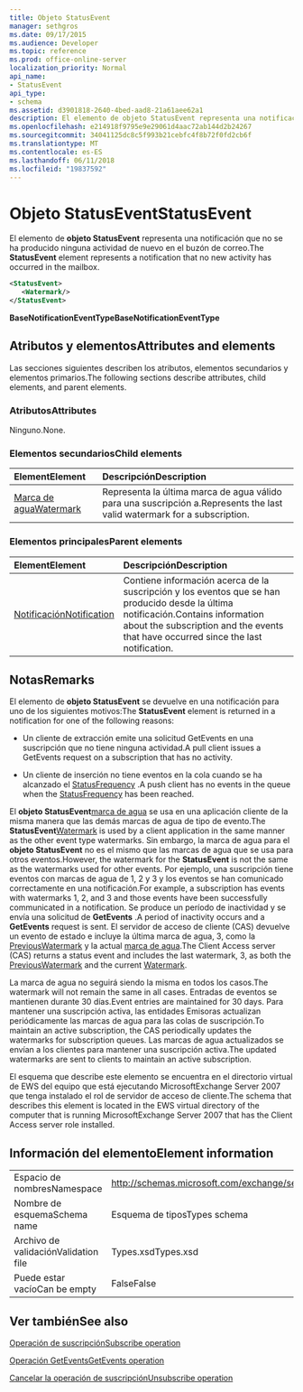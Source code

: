 ```yaml
---
title: Objeto StatusEvent
manager: sethgros
ms.date: 09/17/2015
ms.audience: Developer
ms.topic: reference
ms.prod: office-online-server
localization_priority: Normal
api_name:
- StatusEvent
api_type:
- schema
ms.assetid: d3901818-2640-4bed-aad8-21a61aee62a1
description: El elemento de objeto StatusEvent representa una notificación que no se ha producido ninguna actividad de nuevo en el buzón de correo.
ms.openlocfilehash: e214918f9795e9e29061d4aac72ab144d2b24267
ms.sourcegitcommit: 34041125dc8c5f993b21cebfc4f8b72f0fd2cb6f
ms.translationtype: MT
ms.contentlocale: es-ES
ms.lasthandoff: 06/11/2018
ms.locfileid: "19837592"
---
```

# <a name="statusevent"></a><span data-ttu-id="867e4-103">Objeto StatusEvent</span><span class="sxs-lookup"><span data-stu-id="867e4-103">StatusEvent</span></span>

<span data-ttu-id="867e4-104">El elemento de **objeto StatusEvent** representa una notificación que no se ha producido ninguna actividad de nuevo en el buzón de correo.</span><span class="sxs-lookup"><span data-stu-id="867e4-104">The **StatusEvent** element represents a notification that no new activity has occurred in the mailbox.</span></span> 
  
```xml
<StatusEvent>
   <Watermark/>
</StatusEvent>
```

 <span data-ttu-id="867e4-105">**BaseNotificationEventType**</span><span class="sxs-lookup"><span data-stu-id="867e4-105">**BaseNotificationEventType**</span></span>
## <a name="attributes-and-elements"></a><span data-ttu-id="867e4-106">Atributos y elementos</span><span class="sxs-lookup"><span data-stu-id="867e4-106">Attributes and elements</span></span>

<span data-ttu-id="867e4-107">Las secciones siguientes describen los atributos, elementos secundarios y elementos primarios.</span><span class="sxs-lookup"><span data-stu-id="867e4-107">The following sections describe attributes, child elements, and parent elements.</span></span>
  
### <a name="attributes"></a><span data-ttu-id="867e4-108">Atributos</span><span class="sxs-lookup"><span data-stu-id="867e4-108">Attributes</span></span>

<span data-ttu-id="867e4-109">Ninguno.</span><span class="sxs-lookup"><span data-stu-id="867e4-109">None.</span></span>
  
### <a name="child-elements"></a><span data-ttu-id="867e4-110">Elementos secundarios</span><span class="sxs-lookup"><span data-stu-id="867e4-110">Child elements</span></span>

|<span data-ttu-id="867e4-111">**Element**</span><span class="sxs-lookup"><span data-stu-id="867e4-111">**Element**</span></span>|<span data-ttu-id="867e4-112">**Descripción**</span><span class="sxs-lookup"><span data-stu-id="867e4-112">**Description**</span></span>|
|:-----|:-----|
|[<span data-ttu-id="867e4-113">Marca de agua</span><span class="sxs-lookup"><span data-stu-id="867e4-113">Watermark</span></span>](watermark.md) <br/> |<span data-ttu-id="867e4-114">Representa la última marca de agua válido para una suscripción a.</span><span class="sxs-lookup"><span data-stu-id="867e4-114">Represents the last valid watermark for a subscription.</span></span>  <br/> |
   
### <a name="parent-elements"></a><span data-ttu-id="867e4-115">Elementos principales</span><span class="sxs-lookup"><span data-stu-id="867e4-115">Parent elements</span></span>

|<span data-ttu-id="867e4-116">**Element**</span><span class="sxs-lookup"><span data-stu-id="867e4-116">**Element**</span></span>|<span data-ttu-id="867e4-117">**Descripción**</span><span class="sxs-lookup"><span data-stu-id="867e4-117">**Description**</span></span>|
|:-----|:-----|
|[<span data-ttu-id="867e4-118">Notificación</span><span class="sxs-lookup"><span data-stu-id="867e4-118">Notification</span></span>](notification-ex15websvcsotherref.md) <br/> |<span data-ttu-id="867e4-119">Contiene información acerca de la suscripción y los eventos que se han producido desde la última notificación.</span><span class="sxs-lookup"><span data-stu-id="867e4-119">Contains information about the subscription and the events that have occurred since the last notification.</span></span>  <br/> |
   
## <a name="remarks"></a><span data-ttu-id="867e4-120">Notas</span><span class="sxs-lookup"><span data-stu-id="867e4-120">Remarks</span></span>

<span data-ttu-id="867e4-121">El elemento de **objeto StatusEvent** se devuelve en una notificación para uno de los siguientes motivos:</span><span class="sxs-lookup"><span data-stu-id="867e4-121">The **StatusEvent** element is returned in a notification for one of the following reasons:</span></span> 
  
- <span data-ttu-id="867e4-122">Un cliente de extracción emite una solicitud GetEvents en una suscripción que no tiene ninguna actividad.</span><span class="sxs-lookup"><span data-stu-id="867e4-122">A pull client issues a GetEvents request on a subscription that has no activity.</span></span>
    
- <span data-ttu-id="867e4-123">Un cliente de inserción no tiene eventos en la cola cuando se ha alcanzado el [StatusFrequency](statusfrequency.md) .</span><span class="sxs-lookup"><span data-stu-id="867e4-123">A push client has no events in the queue when the [StatusFrequency](statusfrequency.md) has been reached.</span></span> 
    
<span data-ttu-id="867e4-124">El **objeto StatusEvent**[marca de agua](watermark.md) se usa en una aplicación cliente de la misma manera que las demás marcas de agua de tipo de evento.</span><span class="sxs-lookup"><span data-stu-id="867e4-124">The **StatusEvent**[Watermark](watermark.md) is used by a client application in the same manner as the other event type watermarks.</span></span> <span data-ttu-id="867e4-125">Sin embargo, la marca de agua para el **objeto StatusEvent** no es el mismo que las marcas de agua que se usa para otros eventos.</span><span class="sxs-lookup"><span data-stu-id="867e4-125">However, the watermark for the **StatusEvent** is not the same as the watermarks used for other events.</span></span> <span data-ttu-id="867e4-126">Por ejemplo, una suscripción tiene eventos con marcas de agua de 1, 2 y 3 y los eventos se han comunicado correctamente en una notificación.</span><span class="sxs-lookup"><span data-stu-id="867e4-126">For example, a subscription has events with watermarks 1, 2, and 3 and those events have been successfully communicated in a notification.</span></span> <span data-ttu-id="867e4-127">Se produce un período de inactividad y se envía una solicitud de **GetEvents** .</span><span class="sxs-lookup"><span data-stu-id="867e4-127">A period of inactivity occurs and a **GetEvents** request is sent.</span></span> <span data-ttu-id="867e4-128">El servidor de acceso de cliente (CAS) devuelve un evento de estado e incluye la última marca de agua, 3, como la [PreviousWatermark](previouswatermark.md) y la actual [marca de agua](watermark.md).</span><span class="sxs-lookup"><span data-stu-id="867e4-128">The Client Access server (CAS) returns a status event and includes the last watermark, 3, as both the [PreviousWatermark](previouswatermark.md) and the current [Watermark](watermark.md).</span></span>
  
<span data-ttu-id="867e4-129">La marca de agua no seguirá siendo la misma en todos los casos.</span><span class="sxs-lookup"><span data-stu-id="867e4-129">The watermark will not remain the same in all cases.</span></span> <span data-ttu-id="867e4-130">Entradas de eventos se mantienen durante 30 días.</span><span class="sxs-lookup"><span data-stu-id="867e4-130">Event entries are maintained for 30 days.</span></span> <span data-ttu-id="867e4-131">Para mantener una suscripción activa, las entidades Emisoras actualizan periódicamente las marcas de agua para las colas de suscripción.</span><span class="sxs-lookup"><span data-stu-id="867e4-131">To maintain an active subscription, the CAS periodically updates the watermarks for subscription queues.</span></span> <span data-ttu-id="867e4-132">Las marcas de agua actualizados se envían a los clientes para mantener una suscripción activa.</span><span class="sxs-lookup"><span data-stu-id="867e4-132">The updated watermarks are sent to clients to maintain an active subscription.</span></span>
  
<span data-ttu-id="867e4-133">El esquema que describe este elemento se encuentra en el directorio virtual de EWS del equipo que está ejecutando MicrosoftExchange Server 2007 que tenga instalado el rol de servidor de acceso de cliente.</span><span class="sxs-lookup"><span data-stu-id="867e4-133">The schema that describes this element is located in the EWS virtual directory of the computer that is running MicrosoftExchange Server 2007 that has the Client Access server role installed.</span></span>
  
## <a name="element-information"></a><span data-ttu-id="867e4-134">Información del elemento</span><span class="sxs-lookup"><span data-stu-id="867e4-134">Element information</span></span>

|||
|:-----|:-----|
|<span data-ttu-id="867e4-135">Espacio de nombres</span><span class="sxs-lookup"><span data-stu-id="867e4-135">Namespace</span></span>  <br/> |http://schemas.microsoft.com/exchange/services/2006/types  <br/> |
|<span data-ttu-id="867e4-136">Nombre de esquema</span><span class="sxs-lookup"><span data-stu-id="867e4-136">Schema name</span></span>  <br/> |<span data-ttu-id="867e4-137">Esquema de tipos</span><span class="sxs-lookup"><span data-stu-id="867e4-137">Types schema</span></span>  <br/> |
|<span data-ttu-id="867e4-138">Archivo de validación</span><span class="sxs-lookup"><span data-stu-id="867e4-138">Validation file</span></span>  <br/> |<span data-ttu-id="867e4-139">Types.xsd</span><span class="sxs-lookup"><span data-stu-id="867e4-139">Types.xsd</span></span>  <br/> |
|<span data-ttu-id="867e4-140">Puede estar vacío</span><span class="sxs-lookup"><span data-stu-id="867e4-140">Can be empty</span></span>  <br/> |<span data-ttu-id="867e4-141">False</span><span class="sxs-lookup"><span data-stu-id="867e4-141">False</span></span>  <br/> |
   
## <a name="see-also"></a><span data-ttu-id="867e4-142">Ver también</span><span class="sxs-lookup"><span data-stu-id="867e4-142">See also</span></span>



[<span data-ttu-id="867e4-143">Operación de suscripción</span><span class="sxs-lookup"><span data-stu-id="867e4-143">Subscribe operation</span></span>](subscribe-operation.md)
  
[<span data-ttu-id="867e4-144">Operación GetEvents</span><span class="sxs-lookup"><span data-stu-id="867e4-144">GetEvents operation</span></span>](getevents-operation.md)
  
[<span data-ttu-id="867e4-145">Cancelar la operación de suscripción</span><span class="sxs-lookup"><span data-stu-id="867e4-145">Unsubscribe operation</span></span>](unsubscribe-operation.md)

